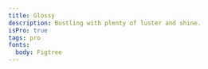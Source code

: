 ```yaml
---
title: Glossy
description: Bustling with plenty of luster and shine.
isPro: true
tags: pro
fonts:
  body: Figtree
---
```

